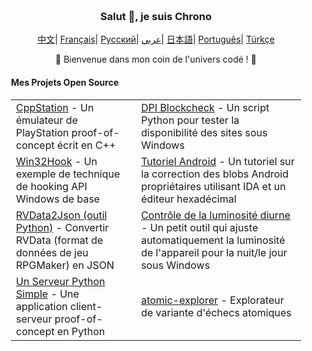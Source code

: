 <div align="center" style="padding: 20px;">
    <h3>Salut 👋, je suis Chrono</h3>
    <p align="center">
        <a>
        </a>
    </p>
	<p align="center">
		<a href="https://github.com/ChronoMonochrome/ChronoMonochrome/blob/master/README_CN.md"><span>中文</span></a>|
		<a href="https://github.com/ChronoMonochrome/ChronoMonochrome/blob/master/README_FR.md"><span>Français</span></a>|
		<a href="https://github.com/ChronoMonochrome/ChronoMonochrome/blob/master/README_RU.md"><span>Русский</span></a>|
		<a href="https://github.com/ChronoMonochrome/ChronoMonochrome/blob/master/README_AR.md"><span>عربي</span></a>|
		<a href="https://github.com/ChronoMonochrome/ChronoMonochrome/blob/master/README_JP.md"><span>日本語</span></a>|
		<a href="https://github.com/ChronoMonochrome/ChronoMonochrome/blob/master/README_PTBR.md"><span>Português</span></a>|
		<a href="https://github.com/ChronoMonochrome/ChronoMonochrome/blob/master/README_TR.md"><span>Türkçe</span></a>
	</p>
   <p>🌟 Bienvenue dans mon coin de l'univers codé ! 🌟</p>
   <h4 align="left">Mes Projets Open Source</h4>
   <table align="center">
      <tr>
         <td><a href="https://github.com/ChronoMonochrome/CppStation">CppStation</a> - Un émulateur de PlayStation proof-of-concept écrit en C++</td>
         <td><a href="https://github.com/ChronoMonochrome/DPI_Blockcheck">DPI Blockcheck</a> - Un script Python pour tester la disponibilité des sites sous Windows</td>
      </tr>
      <tr>
         <td><a href="https://github.com/ChronoMonochrome/Win32Hook">Win32Hook</a> - Un exemple de technique de hooking API Windows de base</td>
         <td><a href="https://github.com/ChronoMonochrome/hacking_the_blobs">Tutoriel Android</a> - Un tutoriel sur la correction des blobs Android propriétaires utilisant IDA et un éditeur hexadécimal</td>
      </tr>
      <tr>
         <td><a href="https://github.com/ChronoMonochrome/rvdata2json">RVData2Json (outil Python)</a> - Convertir RVData (format de données de jeu RPGMaker) en JSON</td>
         <td><a href="https://github.com/ChronoMonochrome/daytime_brightness_control">Contrôle de la luminosité diurne</a> - Un petit outil qui ajuste automatiquement la luminosité de l'appareil pour la nuit/le jour sous Windows</td>
      </tr>
      <tr>
         <td><a href="https://github.com/ChronoMonochrome/Flask_survey/">Un Serveur Python Simple</a> - Une application client-serveur proof-of-concept en Python</td>
         <td><a href="https://github.com/ChronoMonochrome/atomic-explorer">atomic-explorer</a> - Explorateur de variante d'échecs atomiques</td>
      </tr>
   </table>
</div>
